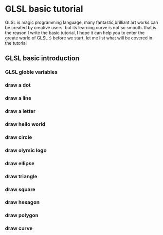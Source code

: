 # GLSL basic tutorial
GLSL is magic programming language, many fantastic,brilliant art works can be created by creative users. but its learning curve is not so smooth. that is the reason I write the basic tutorial, I hope it can help you to enter the greate world of GLSL :)
before we start, let me list what will be covered in the tutorial
## GLSL basic introduction
### GLSL globle variables

### draw a dot
### draw a line
### draw a letter
### draw hello world

### draw circle
### draw olymic logo
### draw ellipse
### draw triangle
### draw square
### draw hexagon
### draw polygon

### draw curve


